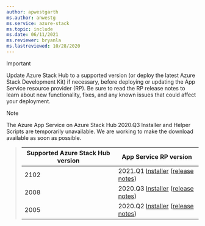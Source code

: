 ```yaml
---
author: apwestgarth
ms.author: anwestg
ms.service: azure-stack
ms.topic: include
ms.date: 06/11/2021
ms.reviewer: bryanla
ms.lastreviewed: 10/28/2020
---
```

<!-- TODO - For each release: add AzS Hub build number, App Service RP version number, & corresponding App Service release notes text/link -->
> [!IMPORTANT]
> Update Azure Stack Hub to a supported version (or deploy the latest Azure Stack Development Kit) if necessary, before deploying or updating the App Service resource provider (RP). Be sure to read the RP release notes to learn about new functionality, fixes, and any known issues that could affect your deployment.

> [!NOTE]
> The Azure App Service on Azure Stack Hub 2020.Q3 Installer and Helper Scripts are temporarily unavailable.  We are working to make the download available as soon as possible.

> | Supported Azure Stack Hub version | App Service RP version |
> |-----|---|
> | 2102 | 2021.Q1 [Installer](https://aka.ms/appsvcupdate21q1installer) ([release notes](../operator/app-service-release-notes-2021-Q1.md)) |
> | 2008 | 2020.Q3 [Installer](https://aka.ms/appsvcupdateq3installer) ([release notes](../operator/app-service-release-notes-2020-Q3.md)) |
> | 2005 | 2020.Q2 [Installer](https://aka.ms/appsvcupdateq2installer) ([release notes](../operator/app-service-release-notes-2020-Q2.md)) |

